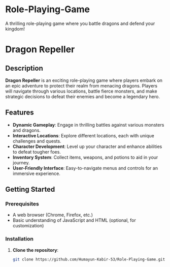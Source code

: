 # Role-Playing-Game
A thrilling role-playing game where you battle dragons and defend your kingdom!
# Dragon Repeller

## Description
**Dragon Repeller** is an exciting role-playing game where players embark on an epic adventure to protect their realm from menacing dragons. Players will navigate through various locations, battle fierce monsters, and make strategic decisions to defeat their enemies and become a legendary hero.

## Features
- **Dynamic Gameplay**: Engage in thrilling battles against various monsters and dragons.
- **Interactive Locations**: Explore different locations, each with unique challenges and quests.
- **Character Development**: Level up your character and enhance abilities to defeat tougher foes.
- **Inventory System**: Collect items, weapons, and potions to aid in your journey.
- **User-Friendly Interface**: Easy-to-navigate menus and controls for an immersive experience.

## Getting Started

### Prerequisites
- A web browser (Chrome, Firefox, etc.)
- Basic understanding of JavaScript and HTML (optional, for customization)

### Installation
1. **Clone the repository**:
   ```bash
   git clone https://github.com/Humayun-Kabir-53/Role-Playing-Game.git

